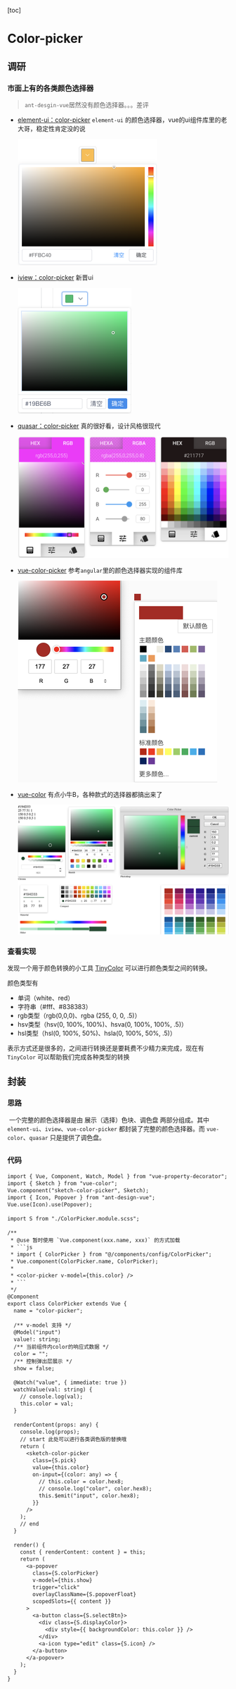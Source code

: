 [toc]

# Color-picker

## 调研

### 市面上有的各类颜色选择器

> `ant-desgin-vue`居然没有颜色选择器。。。差评

- [element-ui：color-picker](https://element.eleme.cn/#/zh-CN/component/color-picker) `element-ui` 的颜色选择器，vue的ui组件库里的老大哥，稳定性肯定没的说

  <img src="assets/image-20200910105450302.png" alt="image-20200910105450302" style="zoom:50%;" />

- [iview：color-picker](https://www.iviewui.com/components/color-picker) 新晋ui

  <img src="assets/image-20200910105841314.png" alt="image-20200910105841314" style="zoom:50%;" />

- [quasar：color-picker](http://www.quasarchs.com/vue-components/color-picker)  真的很好看，设计风格很现代

  <img src="assets/image-20200910110036448.png" alt="image-20200910110036448" style="zoom:50%;" />

- [vue-color-picker](https://github.com/zuley/vue-color-picker) 参考`angular`里的颜色选择器实现的组件库

  <img src="assets/image-20200910105701840.png" alt="image-20200910105701840" style="zoom:50%;" />

- [vue-color](https://github.com/xiaokaike/vue-color) 有点小牛B，各种款式的选择器都搞出来了

  <img src="assets/image-20200910110148246.png" alt="image-20200910110148246" style="zoom:50%;" />
  
  

### 查看实现

发现一个用于颜色转换的小工具 [TinyColor](https://github.com/bgrins/TinyColor) 可以进行颜色类型之间的转换。

颜色类型有 

- 单词（white、red）
- 字符串（#fff、#838383）
- rgb类型（rgb(0,0,0)、rgba (255, 0, 0, .5)）
- hsv类型（hsv(0, 100%, 100%)、hsva(0, 100%, 100%, .5)）
- hsl类型（hsl(0, 100%, 50%)、hsla(0, 100%, 50%, .5)）

表示方式还是很多的，之间进行转换还是要耗费不少精力来完成，现在有 `TinyColor` 可以帮助我们完成各种类型的转换

## 封装

### 思路

​	一个完整的颜色选择器是由 展示（选择）色块、调色盘 两部分组成。其中 `element-ui`、`iview`、`vue-color-picker` 都封装了完整的颜色选择器。而 `vue-color`、`quasar` 只是提供了调色盘。

## 

### 代码

```tsx
import { Vue, Component, Watch, Model } from "vue-property-decorator";
import { Sketch } from "vue-color";
Vue.component("sketch-color-picker", Sketch);
import { Icon, Popover } from "ant-design-vue";
Vue.use(Icon).use(Popover);

import S from "./ColorPicker.module.scss";

/**
 * @use 暂时使用 `Vue.component(xxx.name, xxx)` 的方式加载
 * ```js
 * import { ColorPicker } from "@/components/config/ColorPicker";
 * Vue.component(ColorPicker.name, ColorPicker);
 * 
 * <color-picker v-model={this.color} />
 * ```
 */
@Component
export class ColorPicker extends Vue {
  name = "color-picker";

  /** v-model 支持 */
  @Model("input")
  value!: string;
  /** 当前组件内color的响应式数据 */
  color = "";
  /** 控制弹出层展示 */
  show = false;

  @Watch("value", { immediate: true })
  watchValue(val: string) {
    // console.log(val);
    this.color = val;
  }

  renderContent(props: any) {
    console.log(props);
    // start 此处可以进行各类调色版的替换哦 
    return (
      <sketch-color-picker
        class={S.pick}
        value={this.color}
        on-input={(color: any) => {
          // this.color = color.hex8;
          // console.log("color", color.hex8);
          this.$emit("input", color.hex8);
        }}
      />
    );
    // end 
  }

  render() {
    const { renderContent: content } = this;
    return (
      <a-popover
        class={S.colorPicker}
        v-model={this.show}
        trigger="click"
        overlayClassName={S.popoverFloat}
        scopedSlots={{ content }}
      >
        <a-button class={S.selectBtn}>
          <div class={S.displayColor}>
            <div style={{ backgroundColor: this.color }} />
          </div>
          <a-icon type="edit" class={S.icon} />
        </a-button>
      </a-popover>
    );
  }
}
```

